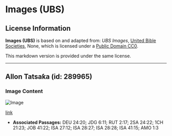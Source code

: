 # Images (UBS)

## License Information

**Images (UBS)** is based on and adapted from: _UBS Images_, [United Bible Societies](https://unitedbiblesocieties.org/), None, which is licensed under a [Public Domain CC0](https://creativecommons.org/public-domain/cc0/).

This markdown version is provided under the same license.



--------------------------------

## Allon Tatsaƙa (id: 289965)

### Image Content

![Image](https://cdn.aquifer.bible/aquifer-content/resources/Media/WEB-0324_threshing_board.jpg)

[link](https://cdn.aquifer.bible/aquifer-content/resources/Media/WEB-0324_threshing_board.jpg)

* **Associated Passages:** DEU 24:20; JDG 6:11; RUT 2:17; 2SA 24:22; 1CH 21:23; JOB 41:22; ISA 27:12; ISA 28:27; ISA 28:28; ISA 41:15; AMO 1:3

